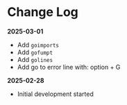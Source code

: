 # Change Log

**2025-03-01**

- Add `goimports`
- Add `gofumpt`
- Add `golines`
- Add go to error line with: option + G

**2025-02-28**

- Initial development started
